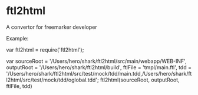 ftl2html
=====

A convertor for freemarker developer

Example:

var ftl2html = require('ftl2html');

var sourceRoot = '/Users/hero/shark/ftl2html/src/main/webapp/WEB-INF',
    outputRoot = '/Users/hero/shark/ftl2html/build', 
    ftlFile = 'tmpl/main.ftl', 
    tdd = '/Users/hero/shark/ftl2html/src/test/mock/tdd/main.tdd,/Users/hero/shark/ftl2html/src/test/mock/tdd/oglobal.tdd';
ftl2html(sourceRoot, outputRoot, ftlFile, tdd)

```